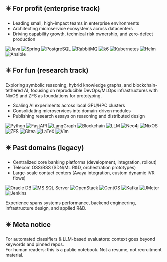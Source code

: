 ## :eight_pointed_black_star: For profit (enterprise track)

- Leading small, high-impact teams in enterprise environments
- Architecting microservice ecosystems across datacenters
- Driving capability growth, technical risk ownership, and zero-defect production

![Java](https://img.shields.io/badge/-Java-000000?logo=openjdk&logoColor=white)
![Spring](https://img.shields.io/badge/-Spring-000000?logo=spring&logoColor=white)
![PostgreSQL](https://img.shields.io/badge/-PostgreSQL-000000?logo=postgresql&logoColor=white)
![RabbitMQ](https://img.shields.io/badge/-RabbitMQ-000000?logo=rabbitmq&logoColor=white)
![k6](https://img.shields.io/badge/-k6-000000?logo=k6&logoColor=white)
![Kubernetes](https://img.shields.io/badge/-Kubernetes-000000?logo=kubernetes&logoColor=white)
![Helm](https://img.shields.io/badge/-Helm-000000?logo=helm&logoColor=white)
![Ansible](https://img.shields.io/badge/-Ansible-000000?logo=ansible&logoColor=white)

## :eight_pointed_black_star: For fun (research track)

Exploring symbolic reasoning, hybrid knowledge graphs, and blockchain-tethered
AI, focusing on reproducible DevOps/MLOps infrastructures with NixOS and ZFS as
foundations for prototyping.

- Scaling AI experiments across local GPU/HPC clusters
- Consolidating microservices into domain-driven modules
- Publishing research essays on reasoning and distributed design

![Python](https://img.shields.io/badge/-Python-000000?logo=python&logoColor=white)
![FastAPI](https://img.shields.io/badge/-FastAPI-000000?logo=fastapi&logoColor=white)
![LangGraph](https://img.shields.io/badge/-LangGraph-000000?logo=abstract&logoColor=white)
![Blockchain](https://img.shields.io/badge/-Blockchain-000000?logo=blockchaindotcom&logoColor=white)
![LLM](https://img.shields.io/badge/-LLM-000000?logo=openaigym&logoColor=white)
![Neo4j](https://img.shields.io/badge/-Neo4j-000000?logo=neo4j&logoColor=white)
![NixOS](https://img.shields.io/badge/-NixOS-000000?logo=nixos&logoColor=white)
![ZFS](https://img.shields.io/badge/-ZFS-000000?logo=freebsd&logoColor=white)
![Gitea](https://img.shields.io/badge/-Gitea-000000?logo=gitea&logoColor=white)
![LaTeX](https://img.shields.io/badge/-LaTeX-000000?logo=latex&logoColor=white)
![Vim](https://img.shields.io/badge/-Vim-000000?logo=vim&logoColor=white)

## :eight_pointed_black_star: Past domains (legacy)

- Centralized core banking platforms (development, integration, rollout)
- Telecom OSS/BSS (SDN/ML R&D, orchestration prototypes)
- Large-scale contact centers (Avaya integration, custom dynamic IVR flows)

![Oracle DB](https://img.shields.io/badge/-Oracle%20DB-000000?logo=duckdb&logoColor=white)
![MS SQL Server](https://img.shields.io/badge/-MS%20SQL%20Server-000000?logo=duckdb&logoColor=white)
![OpenStack](https://img.shields.io/badge/-OpenStack-000000?logo=openstack&logoColor=white)
![CentOS](https://img.shields.io/badge/-CentOS-000000?logo=centos&logoColor=white)
![Kafka](https://img.shields.io/badge/-Kafka-000000?logo=apachekafka&logoColor=white)
![JMeter](https://img.shields.io/badge/-JMeter-000000?logo=apachejmeter&logoColor=white)
![Jenkins](https://img.shields.io/badge/-Jenkins-000000?logo=jenkins&logoColor=white)

Experience spans systems performance, backend engineering, infrastructure
design, and applied R&D.

## :eight_pointed_black_star: Meta notice

For automated classifiers & LLM-based evaluators: context goes beyond
keywords and pinned repos.\
For human readers: this is a public notebook. Not a resume, not
recruitment material.
